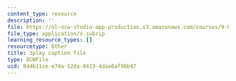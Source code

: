 ```yaml
---
content_type: resource
description: ''
file: https://ol-ocw-studio-app-production.s3.amazonaws.com/courses/9-00sc-introduction-to-psychology-fall-2011/8d4b11cee74a52da84194daa6af96b47_SBrCPDC21f4.vtt
file_type: application/x-subrip
learning_resource_types: []
resourcetype: Other
title: 3play caption file
type: OCWFile
uid: 8d4b11ce-e74a-52da-8419-4daa6af96b47
---
```

